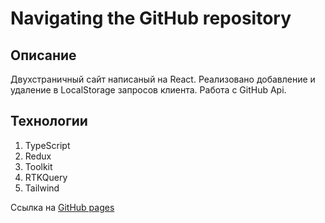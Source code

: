 # Navigating the GitHub repository  

## Описание 

Двухстраничный сайт написаный на React. Реализовано добавление и удаление в LocalStorage запросов клиента.
Работа с GitHub Api.

## Технологии

1. TypeScript
2. Redux 
3. Toolkit
4. RTKQuery
5. Tailwind

Ссылка на [GitHub pages](https://aliakseiyausiuk.github.io/GitHub-profile/)
